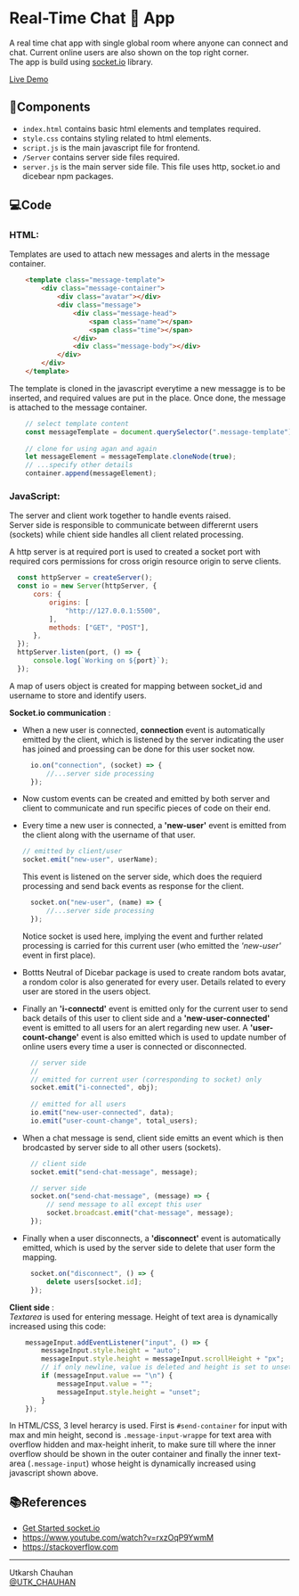 # Real-Time Chat 💬 App
A real time chat app with single global room where anyone can connect and chat. Current online users are also shown on the top right corner.  
The app is build using [socket.io](https://socket.io/) library.  

[Live Demo](https://im-utkarsh.github.io/basic-real-time-chat-app/)  

## 🧩Components
* `index.html` contains basic html elements and templates required.
* `style.css` contains styling related to html elements.
* `script.js` is the main javascript file for frontend.
* `/Server` contains server side files required.
* `server.js` is the main server side file. This file uses http, socket.io and dicebear npm packages.
## 💻Code
### HTML:
Templates are used to attach new messages and alerts in the message container.
```html
    <template class="message-template">
        <div class="message-container">
            <div class="avatar"></div>
            <div class="message">
                <div class="message-head">
                    <span class="name"></span>
                    <span class="time"></span>
                </div>
                <div class="message-body"></div>
            </div>
        </div>
    </template>
```
The template is cloned in the javascript everytime a new messagge is to be inserted, and required values are put in the place. Once done, the message is attached to the message container.
```javascript
    // select template content
    const messageTemplate = document.querySelector(".message-template").content;
    
    // clone for using agan and again
    let messageElement = messageTemplate.cloneNode(true);
    // ...specify other details
    container.append(messageElement);
```

### JavaScript:
The server and client work together to handle events raised.  
Server side is responsible to communicate between differernt users (sockets) while chient side handles all client related processing.  

A http server is at required port is used to created a socket port with required cors permissions for cross origin resource origin to serve clients.
  ```javascript
    const httpServer = createServer();
    const io = new Server(httpServer, {
        cors: {
            origins: [
                "http://127.0.0.1:5500",
            ],
            methods: ["GET", "POST"],
        },
    });
    httpServer.listen(port, () => {
        console.log(`Working on ${port}`);
    });
  ```

A map of users object is created for mapping between socket_id and username to store and identify users.

**Socket.io communication** :
* When a new user is connected, **connection** event is automatically emitted by the client, which is listened by the server indicating the user has joined and proessing can be done for this user socket now.
  ```javascript
    io.on("connection", (socket) => {
        //...server side processing
    });
  ```

* Now custom events can be created and emitted by both server and client to communicate and run specific pieces of code on their end.

* Every time a new user is connected, a **'new-user'** event is emitted from the client along with the username of that user.
  ```javascript
  // emitted by client/user
  socket.emit("new-user", userName);
  ```
  This event is listened on the server side, which does the requierd processing and send back events as response for the client.
  ```javascript
    socket.on("new-user", (name) => {
        //...server side processing
    });
  ```
  Notice socket is used here, implying the event and further related processing is carried for this current user (who emitted the *'new-user'* event in first place).

* Bottts Neutral of Dicebar package is used to create random bots avatar, a rondom color is also generated for every user. Details related to every user are stored in the users object.

* Finally an **'i-connectd'** event is emitted only for the current user to send back details of this user to client side and a **'new-user-connected'** event is emitted to all users for an alert regarding new user. A **'user-count-change'** event is also emitted which is used to update number of online users every time a user is connected or disconnected.
  ```javascript
    // server side
    //
    // emitted for current user (corresponding to socket) only
    socket.emit("i-connected", obj);
    
    // emitted for all users
    io.emit("new-user-connected", data);
    io.emit("user-count-change", total_users);
  ```

* When a chat message is send, client side emitts an event which is then brodcasted by server side to all other users (sockets).
  ```javascript
    // client side
    socket.emit("send-chat-message", message);

    // server side
    socket.on("send-chat-message", (message) => {
        // send message to all except this user
        socket.broadcast.emit("chat-message", message);
    });
  ```
* Finally when a user disconnects, a **'disconnect'** event is automatically emitted, which is used by the server side to delete that user form the mapping.
  ```javascript
    socket.on("disconnect", () => {
        delete users[socket.id];
    });
  ```

**Client side** :  
*Textarea* is used for entering message. Height of text area is dynamically increased using this code:
```javascript
    messageInput.addEventListener("input", () => {
        messageInput.style.height = "auto";
        messageInput.style.height = messageInput.scrollHeight + "px";
        // if only newline, value is deleted and height is set to unset (original)
        if (messageInput.value == "\n") {
            messageInput.value = "";
            messageInput.style.height = "unset";
        }
    });
```
In HTML/CSS, 3 level herarcy is used. First is `#send-container` for input with max and min height, second is `.message-input-wrappe` for text area with overflow hidden and max-height inherit, to make sure till where the inner overflow should be shown in the outer container and finally the inner text-area (`.message-input`) whose height is dynamically increased using javascript shown above.

## 📚References
* [Get Started socket.io](https://socket.io/get-started/chat)
* https://www.youtube.com/watch?v=rxzOqP9YwmM
* https://stackoverflow.com

---
Utkarsh Chauhan  
[@UTK_CHAUHAN](https://twitter.com/UTK_CHAUHAN)